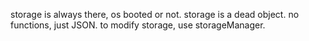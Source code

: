 storage is always there, os booted or not.
storage is a dead object. no functions, just JSON.
to modify storage, use storageManager.
